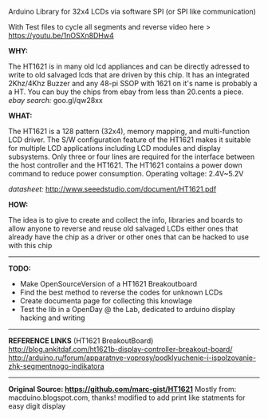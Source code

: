 Arduino Library for 32x4 LCDs via software SPI (or SPI like communication)

With Test files to cycle all segments and reverse video here > https://youtu.be/1nOSXn8DHw4

**WHY:**

The HT1621 is in many old lcd appliances and can be directly adressed to write to old salvaged lcds that are driven by this chip.
It has an integrated 2Khz/4Khz Buzzer and any 48-pi SSOP with 1621 on it's name is probably a a HT.
You can buy the chips from ebay from less than 20.cents a piece.
*ebay search:* goo.gl/qw28xx

**WHAT:**

The HT1621 is a 128 pattern (32x4), memory mapping, and multi-function LCD driver. 
The S/W configuration feature of the HT1621 makes it suitable for multiple LCD applications including LCD modules and display subsystems.
Only three or four lines are required for the interface between the host controller and the HT1621.
The HT1621 contains a power down command to reduce power consumption.
Operating voltage: 2.4V~5.2V

*datasheet:* http://www.seeedstudio.com/document/HT1621.pdf


**HOW:**

The idea is to give to create and collect the info, libraries and boards to allow anyone to reverse and reuse old salvaged LCDs either ones that already have the chip as a driver or other ones that can be hacked to use with this chip 

---
**TODO:** 
- Make OpenSourceVersion of a HT1621 Breakoutboard
- Find the best method to reverse the codes for unknown LCDs
- Create documenta page for collecting this knowlage
- Test the lib in a OpenDay @ the Lab, dedicated to arduino display hacking and writing 

---
**REFERENCE LINKS**
(HT1621 BreakoutBoard) http://blog.ankitdaf.com/ht1621b-display-controller-breakout-board/ 
http://arduino.ru/forum/apparatnye-voprosy/podklyuchenie-i-ispolzovanie-zhk-segmentnogo-indikatora

--- 
**Original Source: https://github.com/marc-gist/HT1621**
Mostly from: macduino.blogspot.com, thanks!
modified to add print like statments for easy digit display
